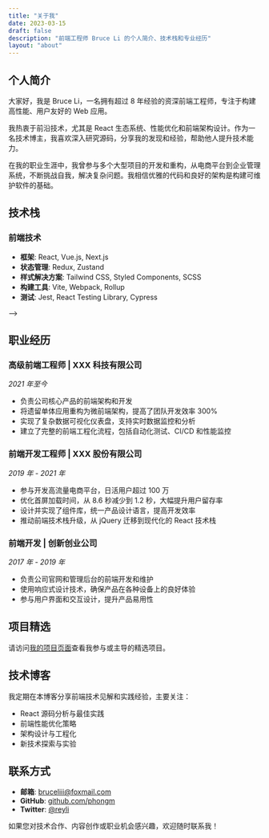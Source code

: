 ```yaml
---
title: "关于我"
date: 2023-03-15
draft: false
description: "前端工程师 Bruce Li 的个人简介、技术栈和专业经历"
layout: "about"
---
```


## 个人简介

大家好，我是 Bruce Li，一名拥有超过 8 年经验的资深前端工程师，专注于构建高性能、用户友好的 Web 应用。

我热衷于前沿技术，尤其是 React 生态系统、性能优化和前端架构设计。作为一名技术博主，我喜欢深入研究源码，分享我的发现和经验，帮助他人提升技术能力。

在我的职业生涯中，我曾参与多个大型项目的开发和重构，从电商平台到企业管理系统，不断挑战自我，解决复杂问题。我相信优雅的代码和良好的架构是构建可维护软件的基础。

## 技术栈

### 前端技术

- **框架**: React, Vue.js, Next.js
- **状态管理**: Redux, Zustand
- **样式解决方案**: Tailwind CSS, Styled Components, SCSS
- **构建工具**: Vite, Webpack, Rollup
- **测试**: Jest, React Testing Library, Cypress
<!--

### 后端技术

- 目前正在学习 rust 和 python

<!-- ### DevOps & 工具

- **CI/CD**: GitHub Actions, Jenkins
- **容器化**: Docker, Kubernetes (基础)
- **云服务**: AWS, Vercel, Netlify --> -->

## 职业经历

### 高级前端工程师 | XXX 科技有限公司

_2021 年至今_

- 负责公司核心产品的前端架构和开发
- 将遗留单体应用重构为微前端架构，提高了团队开发效率 300%
- 实现了复杂数据可视化仪表盘，支持实时数据监控和分析
- 建立了完整的前端工程化流程，包括自动化测试、CI/CD 和性能监控

### 前端开发工程师 | XXX 股份有限公司

_2019 年 - 2021 年_

- 参与开发高流量电商平台，日活用户超过 100 万
- 优化首屏加载时间，从 8.6 秒减少到 1.2 秒，大幅提升用户留存率
- 设计并实现了组件库，统一产品设计语言，提高开发效率
- 推动前端技术栈升级，从 jQuery 迁移到现代化的 React 技术栈

### 前端开发 | 创新创业公司

_2017 年 - 2019 年_

- 负责公司官网和管理后台的前端开发和维护
- 使用响应式设计技术，确保产品在各种设备上的良好体验
- 参与用户界面和交互设计，提升产品易用性

## 项目精选

请访问[我的项目页面](/zh/projects/)查看我参与或主导的精选项目。

## 技术博客

我定期在本博客分享前端技术见解和实践经验，主要关注：

- React 源码分析与最佳实践
- 前端性能优化策略
- 架构设计与工程化
- 新技术探索与实验

## 联系方式

- **邮箱**: [bruceliii@foxmail.com](mailto:bruceliii@foxmail.com)
- **GitHub**: [github.com/phongm](https://github.com/phongm)
- **Twitter**: [@reyli](https://twitter.com/reyli1995)

如果您对技术合作、内容创作或职业机会感兴趣，欢迎随时联系我！
